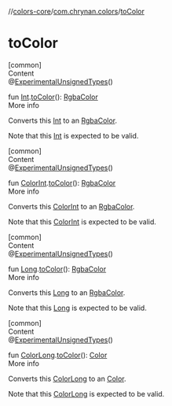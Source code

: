 //[colors-core](../../index.md)/[com.chrynan.colors](index.md)/[toColor](to-color.md)



# toColor  
[common]  
Content  
@[ExperimentalUnsignedTypes](https://kotlinlang.org/api/latest/jvm/stdlib/kotlin/-experimental-unsigned-types/index.html)()  
  
fun [Int](https://kotlinlang.org/api/latest/jvm/stdlib/kotlin/-int/index.html).[toColor](to-color.md)(): [RgbaColor](-rgba-color/index.md)  
More info  


Converts this [Int](https://kotlinlang.org/api/latest/jvm/stdlib/kotlin/-int/index.html) to an [RgbaColor](-rgba-color/index.md).



Note that this [Int](https://kotlinlang.org/api/latest/jvm/stdlib/kotlin/-int/index.html) is expected to be valid.

  


[common]  
Content  
@[ExperimentalUnsignedTypes](https://kotlinlang.org/api/latest/jvm/stdlib/kotlin/-experimental-unsigned-types/index.html)()  
  
fun [ColorInt](-color-int/index.md).[toColor](to-color.md)(): [RgbaColor](-rgba-color/index.md)  
More info  


Converts this [ColorInt](-color-int/index.md) to an [RgbaColor](-rgba-color/index.md).



Note that this [ColorInt](-color-int/index.md) is expected to be valid.

  


[common]  
Content  
@[ExperimentalUnsignedTypes](https://kotlinlang.org/api/latest/jvm/stdlib/kotlin/-experimental-unsigned-types/index.html)()  
  
fun [Long](https://kotlinlang.org/api/latest/jvm/stdlib/kotlin/-long/index.html).[toColor](to-color.md)(): [RgbaColor](-rgba-color/index.md)  
More info  


Converts this [Long](https://kotlinlang.org/api/latest/jvm/stdlib/kotlin/-long/index.html) to an [RgbaColor](-rgba-color/index.md).



Note that this [Long](https://kotlinlang.org/api/latest/jvm/stdlib/kotlin/-long/index.html) is expected to be valid.

  


[common]  
Content  
@[ExperimentalUnsignedTypes](https://kotlinlang.org/api/latest/jvm/stdlib/kotlin/-experimental-unsigned-types/index.html)()  
  
fun [ColorLong](-color-long/index.md).[toColor](to-color.md)(): [Color](-color/index.md)  
More info  


Converts this [ColorLong](-color-long/index.md) to an [Color](-color/index.md).



Note that this [ColorLong](-color-long/index.md) is expected to be valid.

  



